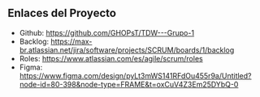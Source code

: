 ## Enlaces del Proyecto

- Github: https://github.com/GHOPsT/TDW---Grupo-1
- Backlog: https://max-br.atlassian.net/jira/software/projects/SCRUM/boards/1/backlog
- Roles: https://www.atlassian.com/es/agile/scrum/roles
- Figma: https://www.figma.com/design/pyLt3mWS141RFdOu455r9a/Untitled?node-id=80-398&node-type=FRAME&t=oxCuV4Z3Em25DYbQ-0